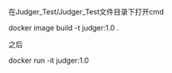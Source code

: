 在Judger_Test/Judger_Test文件目录下打开cmd

docker image build -t judger:1.0 .

之后

docker run -it judger:1.0
